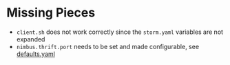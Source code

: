 # Missing Pieces

* `client.sh` does not work correctly since the `storm.yaml` variables are not expanded
* `nimbus.thrift.port` needs to be set and made configurable, see [defaults.yaml](https://github.com/apache/storm/blob/v0.10.0/conf/defaults.yaml)
